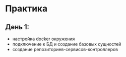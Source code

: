 # Практика
## День 1:
 - настройка docker окружения
 - подключение к БД и создание базовых сущностей
 - создание репозиториев-сервисов-контроллеров 
